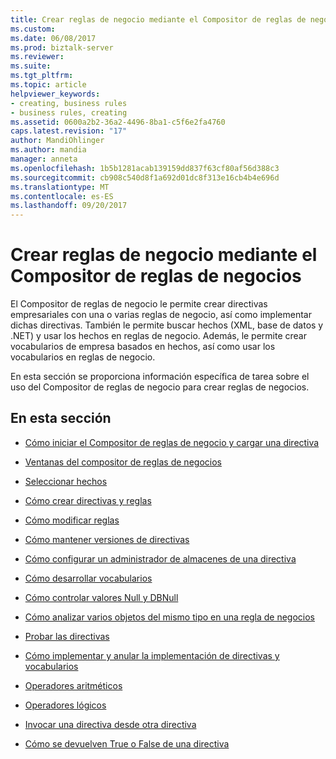 ```yaml
---
title: Crear reglas de negocio mediante el Compositor de reglas de negocios | Documentos de Microsoft
ms.custom: 
ms.date: 06/08/2017
ms.prod: biztalk-server
ms.reviewer: 
ms.suite: 
ms.tgt_pltfrm: 
ms.topic: article
helpviewer_keywords:
- creating, business rules
- business rules, creating
ms.assetid: 0600a2b2-36a2-4496-8ba1-c5f6e2fa4760
caps.latest.revision: "17"
author: MandiOhlinger
ms.author: mandia
manager: anneta
ms.openlocfilehash: 1b5b1281acab139159dd837f63cf80af56d388c3
ms.sourcegitcommit: cb908c540d8f1a692d01dc8f313e16cb4b4e696d
ms.translationtype: MT
ms.contentlocale: es-ES
ms.lasthandoff: 09/20/2017
---
```

# <a name="creating-business-rules-using-the-business-rule-composer"></a>Crear reglas de negocio mediante el Compositor de reglas de negocios
El Compositor de reglas de negocio le permite crear directivas empresariales con una o varias reglas de negocio, así como implementar dichas directivas. También le permite buscar hechos (XML, base de datos y .NET) y usar los hechos en reglas de negocio. Además, le permite crear vocabularios de empresa basados en hechos, así como usar los vocabularios en reglas de negocio.  
  
 En esta sección se proporciona información específica de tarea sobre el uso del Compositor de reglas de negocio para crear reglas de negocios.  
  
## <a name="in-this-section"></a>En esta sección  
  
-   [Cómo iniciar el Compositor de reglas de negocio y cargar una directiva](../core/how-to-start-the-business-rule-composer-and-load-a-policy.md)  
  
-   [Ventanas del compositor de reglas de negocios](../core/windows-of-the-business-rule-composer.md)  
  
-   [Seleccionar hechos](../core/selecting-facts.md)  
  
-   [Cómo crear directivas y reglas](../core/how-to-create-policies-and-rules.md)  
  
-   [Cómo modificar reglas](../core/how-to-modify-rules.md)  
  
-   [Cómo mantener versiones de directivas](../core/how-to-maintain-policy-versions.md)  
  
-   [Cómo configurar un administrador de almacenes de una directiva](../core/how-to-configure-a-fact-retriever-for-a-policy.md)  
  
-   [Cómo desarrollar vocabularios](../core/how-to-develop-vocabularies.md)  
  
-   [Cómo controlar valores Null y DBNull](../core/how-to-handle-null-and-dbnull.md)  
  
-   [Cómo analizar varios objetos del mismo tipo en una regla de negocios](../core/how-to-analyze-multiple-objects-of-the-same-type-in-a-business-rule.md)  
  
-   [Probar las directivas](../core/testing-policies.md)  
  
-   [Cómo implementar y anular la implementación de directivas y vocabularios](../core/how-to-deploy-and-undeploy-policies-and-vocabularies.md)  
  
-   [Operadores aritméticos](../core/arithmetic-operators.md)  
  
-   [Operadores lógicos](../core/logical-operators.md)  
  
-   [Invocar una directiva desde otra directiva](../core/invoking-a-policy-from-another-policy.md)  
  
-   [Cómo se devuelven True o False de una directiva](../core/how-to-return-true-or-false-from-a-policy.md)